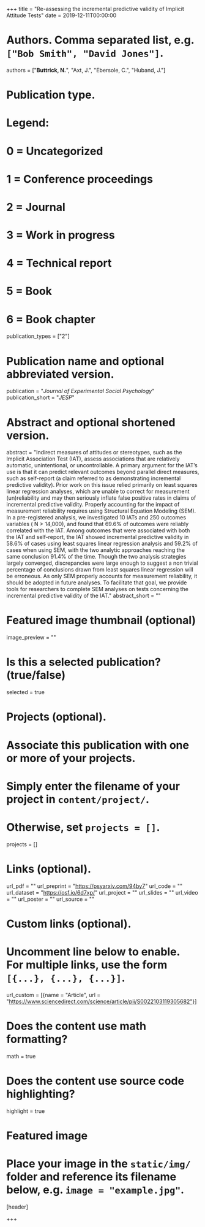 +++
title = "Re-assessing the incremental predictive validity of Implicit Attitude Tests"
date = 2019-12-11T00:00:00

# Authors. Comma separated list, e.g. `["Bob Smith", "David Jones"]`.
authors = ["**Buttrick, N.**", "Axt, J.", "Ebersole, C.", "Huband, J."]

# Publication type.
# Legend:
# 0 = Uncategorized
# 1 = Conference proceedings
# 2 = Journal
# 3 = Work in progress
# 4 = Technical report
# 5 = Book
# 6 = Book chapter
publication_types = ["2"]

# Publication name and optional abbreviated version.
publication = "*Journal of Experimental Social Psychology*"
publication_short = "*JESP*"

# Abstract and optional shortened version.
abstract = "Indirect measures of attitudes or stereotypes, such as the Implicit Association Test (IAT), assess associations that are relatively automatic, unintentional, or uncontrollable. A primary argument for the IAT’s use is that it can predict relevant outcomes beyond parallel direct measures, such as self-report (a claim referred to as demonstrating incremental predictive validity). Prior work on this issue relied primarily on least squares linear regression analyses, which are unable to correct for measurement (un)reliability and may then seriously inflate false positive rates in claims of incremental predictive validity. Properly accounting for the impact of measurement reliability requires using Structural Equation Modeling (SEM). In a pre-registered analysis, we investigated 10 IATs and 250 outcomes variables ( N > 14,000), and found that 69.6% of outcomes were reliably correlated with the IAT. Among outcomes that were associated with both the IAT and self-report, the IAT showed incremental predictive validity in 58.6% of cases using least squares linear regression analysis and 59.2% of cases when using SEM, with the two analytic approaches reaching the same conclusion 91.4% of the time. Though the two analysis strategies largely converged, discrepancies were large enough to suggest a non trivial percentage of conclusions drawn from least squares linear regression will be erroneous. As only SEM properly accounts for measurement reliability, it should be adopted in future analyses. To facilitate that goal, we provide tools for researchers to complete SEM analyses on tests concerning the incremental predictive validity of the IAT."
abstract_short = ""

# Featured image thumbnail (optional)
image_preview = ""

# Is this a selected publication? (true/false)
selected = true

# Projects (optional).
#   Associate this publication with one or more of your projects.
#   Simply enter the filename of your project in `content/project/`.
#   Otherwise, set `projects = []`.
projects = []

# Links (optional).
url_pdf = ""
url_preprint = "https://psyarxiv.com/94by7"
url_code = ""
url_dataset = "https://osf.io/6d7xp/"
url_project = ""
url_slides = ""
url_video = ""
url_poster = ""
url_source = ""

# Custom links (optional).
#   Uncomment line below to enable. For multiple links, use the form `[{...}, {...}, {...}]`.
url_custom = [{name = "Article", url = "https://www.sciencedirect.com/science/article/pii/S0022103119305682"}]

# Does the content use math formatting?
math = true

# Does the content use source code highlighting?
highlight = true

# Featured image
# Place your image in the `static/img/` folder and reference its filename below, e.g. `image = "example.jpg"`.
[header]

+++

